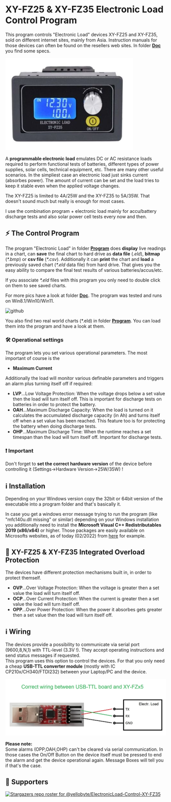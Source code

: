 # XY-FZ25 & XY-FZ35 Electronic Load Control Program
 
This program controls "Electronic Load" devices XY-FZ25 and XY-FZ35, sold on different internet sites, mainly from Asia. Instruction manuals for those devices can often be found on the resellers web sites. In folder [**Doc**](https://github.com/yellobyte/ElectronicLoad_Control_XY-FZ35/tree/main/Doc) you find some specs.

   ![github](https://github.com/yellobyte/ElectronicLoad-Control-XY-FZ35/raw/main/Doc/XY-FZ35a.jpg)

A **programmable electronic load** emulates DC or AC resistance loads required to perform functional tests of batteries, different types of power supplies, solar cells, technical equipment, etc. There are many other useful scenarios.
In the simpliest case an electronic load just sinks current (absorbes power). The amount of current can be set and the load tries to keep it stable even when the applied voltage changes.  

The XY-FZ25 is limited to 4A/25W and the XY-FZ35 to 5A/35W. That doesn't sound much but really is enough for most cases.

I use the combination program + electronic load mainly for accu/battery discharge tests and also solar power cell tests every now and then.  

## :zap: The Control Program

The program "Electronic Load" in folder [**Program**](https://github.com/yellobyte/ElectronicLoad_Control_XY-FZ35/tree/main/Program) does **display** live readings in a chart, can **save** the final chart to hard drive as **data file** (_.eld_), **bitmap** (_*.bmp_) or **csv file** (_*.csv_). Additionally it can **print** the chart and **load** a previously saved chart (_*.eld_ data file) from hard drive. That gives you the easy ability to compare the final test results of various batteries/accus/etc.  

If you associate _*.eld_ files with this program you only need to double click on them to see saved charts.

For more pics have a look at folder [**Doc**](https://github.com/yellobyte/ElectronicLoad_Control_XY-FZ35/tree/main/Doc). The program was tested and runs on Win8.1/Win10/Win11. 

![github](https://github.com/yellobyte/ElectronicLoad_Control_XY-FZ35/raw/main/Doc/Load1a.JPG)

You also find two real world charts (*.eld) in folder [**Program**](https://github.com/yellobyte/ElectronicLoad_Control_XY-FZ35/tree/main/Program). You can load them into the program and have a look at them.

### :hammer_and_wrench: Operational settings

The program lets you set various operational parameters. The most important of course is the  
- **Maximum Current**

Additionally the load will monitor various definable parameters and triggers an alarm plus turning itself off if required:

- **LVP**...Low Voltage Protection: When the voltage drops below a set value then the load will turn itself off. This is important for discharge tests on batteries in order to protect the battery.
- **OAH**...Maximum Discharge Capacity: When the load is turned on it calculates the accumulated discharge capacity (in Ah) and turns itself off when a set value has been reached. This feature too is for protecting the battery when doing discharge tests.
- **OHP**...Maximum Discharge Time: When the runtime reaches a set timespan than the load will turn itself off. Important for discharge tests. 

### :heavy_exclamation_mark: Important
Don't forget to **set the correct hardware version** of the device before controlling it (Settings->Hardware Version->25W/35W) !  

## :information_source: Installation
Depending on your Windows version copy the 32bit or 64bit version of the executable into a program folder and that's basically it.  

In case you get a windows error message trying to run the program (like "mfc140u.dll missing" or similar) depending on your Windows installation you additionally need to install the **Microsoft Visual C++ Redistributables 2019 (x86/x64)** or higher. Those packages are easily available on Microsofts websites, as of today (02/2022) from [here](https://docs.microsoft.com/en-us/cpp/windows/latest-supported-vc-redist?view=msvc-170) for example.  

## :safety_vest: XY-FZ25 & XY-FZ35 Integrated Overload Protection

The devices have different protection mechanisms built in, in order to protect themself.

- **OVP**...Over Voltage Protection: When the voltage is greater then a set value the load will turn itself off.
- **OCP**...Over Current Protection: When the current is greater then a set value the load will turn itself off.
- **OPP**...Over Power Protection: When the power it absorbes gets greater then a set value then the load will turn itself off.  

## :information_source: Wiring

The devices provide a possibility to communicate via serial port (9600,8,N,1) with TTL-level (3.3V !). They accept operating instructions and send status messages if requested.  
This program uses this option to control the devices. For that you only need a cheap **USB-TTL converter module** (mostly with IC CP210x/CH340/FTDI232) between your Laptop/PC and the device.

![github](https://github.com/yellobyte/ElectronicLoad-Control-XY-FZ35/raw/main/Doc/USB-TTL-Wiring.jpg)

**Please note:**  
Some alarms (OPP,OAH,OHP) can't be cleared via serial communication. In those cases the On/Off Button on the device itself must be pressed to end the alarm and get the device operational again. Message Boxes will tell you if that's the case.

## :clap:  Supporters

[![Stargazers repo roster for @yellobyte/ElectronicLoad-Control-XY-FZ35](https://reporoster.com/stars/yellobyte/ElectronicLoad-Control-XY-FZ35)](https://github.com/yellobyte/ElectronicLoad-Control-XY-FZ35/stargazers) 